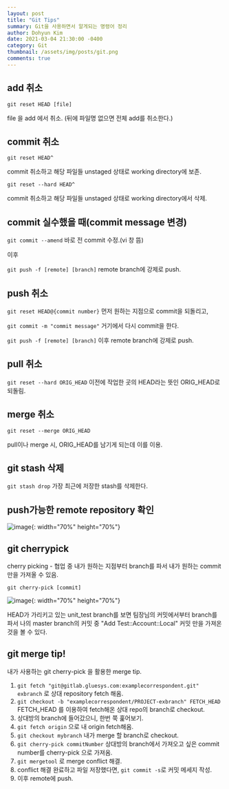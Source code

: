 ```yaml
---
layout: post
title: "Git Tips"
summary: Git을 사용하면서 알게되는 명령어 정리
author: Dohyun Kim
date: 2021-03-04 21:30:00 -0400
category: Git
thumbnail: /assets/img/posts/git.png
comments: true
---
```


add 취소
---

```git reset HEAD [file]```  

file 을 add 에서 취소. (뒤에 파일명 없으면 전체 add를 취소한다.)

commit 취소
---

```git reset HEAD^```

commit 취소하고 해당 파일들 unstaged 상태로 working directory에 보존.

```git reset --hard HEAD^```

commit 취소하고 해당 파일들 unstaged 상태로 working directory에서 삭제.

commit 실수했을 때(commit message 변경)
---

```git commit --amend```  바로 전 commit 수정.(vi 창 뜸)  

이후   

```git push -f [remote] [branch]```  remote branch에 강제로 push.

push 취소
---

```git reset HEAD@{commit number}``` 먼저 원하는 지점으로 commit을 되돌리고,

```git commit -m "commit message"``` 거기에서 다시 commit을 한다. 

```git push -f [remote] [branch]```  이후 remote branch에 강제로 push.

pull 취소
---

```git reset --hard ORIG_HEAD``` 이전에 작업한 곳의 HEAD라는 뜻인 ORIG_HEAD로 되돌림. 

merge 취소
---

```git reset --merge ORIG_HEAD```

pull이나 merge 시, ORIG_HEAD를 남기게 되는데 이를 이용.

git stash 삭제
---

```git stash drop``` 가장 최근에 저장한 stash를 삭제한다.

push가능한 remote repository 확인
---

![image](https://user-images.githubusercontent.com/72643027/109919360-df4e0580-7cfb-11eb-9a66-9ec8327eab45.png){: width="70%" height="70%"}

git cherrypick
---
cherry picking - 협업 중 내가 원하는 지점부터 branch를 파서 내가 원하는 commit 만을 가져올 수 있음.

```git cherry-pick [commit]```

![image](https://user-images.githubusercontent.com/72643027/109919700-7450fe80-7cfc-11eb-99a5-482b8e13b43d.png){: width="70%" height="70%"}

HEAD가 가리키고 있는 unit_test branch를 보면 팀장님의 커밋에서부터 branch를 파서 나의 master branch의 커밋 중 "Add Test::Account::Local" 커밋 만을 가져온 것을 볼 수 있다.

git merge tip!
---
내가 사용하는 git cherry-pick 을 활용한 merge tip.  

1. ```git fetch "git@gitlab.gluesys.com:examplecorrespondent.git" exbranch``` 로 상대 repository fetch 해옴.
2. ```git checkout -b "examplecorrespondent/PROJECT-exbranch" FETCH_HEAD``` FETCH_HEAD 를 이용하여 fetch해온 상대 repo의 branch로 checkout.
3. 상대방의 branch에 들어갔으니, 한번 쭉 훑어보기.
4. ```git fetch origin``` 으로 내 origin fetch해옴.
5. ```git checkout mybranch``` 내가 merge 할 branch로 checkout.
6. ```git cherry-pick commitNumber``` 상대방의 branch에서 가져오고 싶은 commit number를 cherry-pick 으로 가져옴.
7. ```git mergetool``` 로 merge conflict 해결.
8. conflict 해결 완료하고 파일 저장했다면, ```git commit -s```로 커밋 메세지 작성.
9. 이후 remote에 push.


